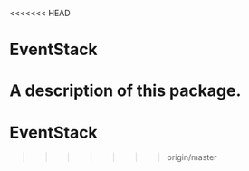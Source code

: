 <<<<<<< HEAD
# EventStack

A description of this package.
=======
# EventStack
>>>>>>> origin/master
